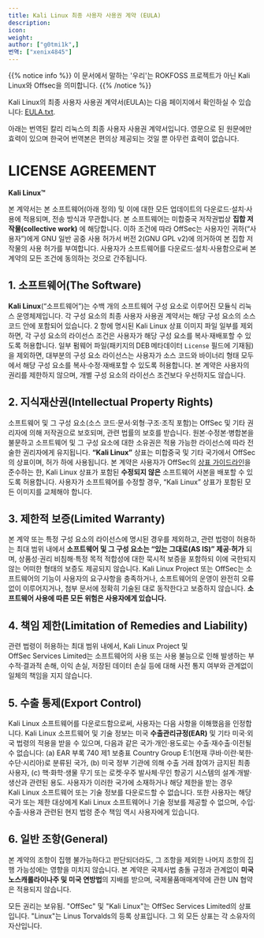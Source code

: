 ```yaml
---
title: Kali Linux 최종 사용자 사용권 계약 (EULA)
description:
icon:
weight:
author: ["g0tmi1k",]
번역: ["xenix4845"]
---
```

{{% notice info %}}
이 문서에서 말하는 '우리'는 ROKFOSS 프로젝트가 아닌 Kali Linux와 Offsec을 의미합니다.
{{% /notice %}}

Kali Linux의 최종 사용자 사용권 계약서(EULA)는 다음 페이지에서 확인하실 수 있습니다: [EULA.txt](/docs/policy/eula/EULA.txt).

아래는 번역된 칼리 리눅스의 최종 사용자 사용권 계약서입니다. 영문으로 된 원문에만 효력이 있으며 한국어 번역본은 편의상 제공되는 것일 뿐 아무런 효력이 없습니다.

# LICENSE AGREEMENT
**Kali Linux™**

본 계약서는 본 소프트웨어(아래 정의) 및 이에 대한 모든 업데이트의 다운로드·설치·사용에 적용되며, 전송 방식과 무관합니다. 본 소프트웨어는 미합중국 저작권법상 **집합 저작물(collective work)** 에 해당합니다. 이하 조건에 따라 OffSec는 사용자인 귀하(“사용자”)에게 GNU 일반 공중 사용 허가서 버전 2(GNU GPL v2)에 의거하여 본 집합 저작물의 사용 허가를 부여합니다. 사용자가 소프트웨어를 다운로드·설치·사용함으로써 본 계약의 모든 조건에 동의하는 것으로 간주됩니다.

## 1. 소프트웨어(The Software)
**Kali Linux**(“소프트웨어”)는 수백 개의 소프트웨어 구성 요소로 이루어진 모듈식 리눅스 운영체제입니다. 각 구성 요소의 최종 사용자 사용권 계약서는 해당 구성 요소의 소스 코드 안에 포함되어 있습니다. 2 항에 명시된 Kali Linux 상표 이미지 파일 일부를 제외하면, 각 구성 요소의 라이선스 조건은 사용자가 해당 구성 요소를 복사·재배포할 수 있도록 허용합니다. 일부 펌웨어 파일(패키지의 DEB 메타데이터 `License` 필드에 기재됨)을 제외하면, 대부분의 구성 요소 라이선스는 사용자가 소스 코드와 바이너리 형태 모두에서 해당 구성 요소를 복사·수정·재배포할 수 있도록 허용합니다. 본 계약은 사용자의 권리를 제한하지 않으며, 개별 구성 요소의 라이선스 조건보다 우선하지도 않습니다.

## 2. 지식재산권(Intellectual Property Rights)
소프트웨어 및 그 구성 요소(소스 코드·문서·외형·구조·조직 포함)는 OffSec 및 기타 권리자에 의해 저작권으로 보호되며, 관련 법률의 보호를 받습니다. 원본·수정본·병합본을 불문하고 소프트웨어 및 그 구성 요소에 대한 소유권은 적용 가능한 라이선스에 따라 전술한 권리자에게 유지됩니다. **“Kali Linux”** 상표는 미합중국 및 기타 국가에서 OffSec의 상표이며, 허가 하에 사용됩니다. 본 계약은 사용자가 OffSec의 [상표 가이드라인](https://www.kali.org/docs/policy/trademark/)을 준수하는 한, Kali Linux 상표가 포함된 **수정되지 않은** 소프트웨어 사본을 배포할 수 있도록 허용합니다. 사용자가 소프트웨어를 수정할 경우, “Kali Linux” 상표가 포함된 모든 이미지를 교체해야 합니다.

## 3. 제한적 보증(Limited Warranty)
본 계약 또는 특정 구성 요소의 라이선스에 명시된 경우를 제외하고, 관련 법령이 허용하는 최대 범위 내에서 **소프트웨어 및 그 구성 요소는 “있는 그대로(AS IS)” 제공·허가** 되며, 상품성·권리 비침해·특정 목적 적합성에 대한 묵시적 보증을 포함하되 이에 국한되지 않는 어떠한 형태의 보증도 제공되지 않습니다. Kali Linux Project 또는 OffSec는 소프트웨어의 기능이 사용자의 요구사항을 충족하거나, 소프트웨어의 운영이 완전히 오류 없이 이루어지거나, 첨부 문서에 정확히 기술된 대로 동작한다고 보증하지 않습니다. **소프트웨어 사용에 따른 모든 위험은 사용자에게 있습니다.**

## 4. 책임 제한(Limitation of Remedies and Liability)
관련 법령이 허용하는 최대 범위 내에서, Kali Linux Project 및 OffSec Services Limited는 소프트웨어의 사용 또는 사용 불능으로 인해 발생하는 부수적·결과적 손해, 이익 손실, 저장된 데이터 손실 등에 대해 사전 통지 여부와 관계없이 일체의 책임을 지지 않습니다.

## 5. 수출 통제(Export Control)
Kali Linux 소프트웨어를 다운로드함으로써, 사용자는 다음 사항을 이해했음을 인정합니다. Kali Linux 소프트웨어 및 기술 정보는 미국 **수출관리규정(EAR)** 및 기타 미국·외국 법령의 적용을 받을 수 있으며, 다음과 같은 국가·개인·용도로는 수출·재수출·이전될 수 없습니다: (a) EAR 부록 740 제1 보충표 Country Group E:1(현재 쿠바·이란·북한·수단·시리아)로 분류된 국가, (b) 미국 정부 기관에 의해 수출 거래 참여가 금지된 최종 사용자, (c) 핵·화학·생물 무기 또는 로켓·우주 발사체·무인 항공기 시스템의 설계·개발·생산과 관련된 용도. 사용자가 이러한 국가에 소재하거나 해당 제한을 받는 경우 Kali Linux 소프트웨어 또는 기술 정보를 다운로드할 수 없습니다. 또한 사용자는 해당 국가 또는 제한 대상에게 Kali Linux 소프트웨어나 기술 정보를 제공할 수 없으며, 수입·수출·사용과 관련된 현지 법령 준수 책임 역시 사용자에게 있습니다.

## 6. 일반 조항(General)
본 계약의 조항이 집행 불가능하다고 판단되더라도, 그 조항을 제외한 나머지 조항의 집행 가능성에는 영향을 미치지 않습니다. 본 계약은 국제사법 충돌 규정과 관계없이 **미국 노스캐롤라이나주 및 미국 연방법**의 지배를 받으며, 국제물품매매계약에 관한 UN 협약은 적용되지 않습니다.

모든 권리는 보유됨. "OffSec" 및 "Kali Linux"는 OffSec Services Limited의 상표입니다. "Linux"는 Linus Torvalds의 등록 상표입니다. 그 외 모든 상표는 각 소유자의 자산입니다.

